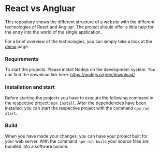 # React vs Angluar

This repository shows the different structure of a website with the different technologies of React and Angluar. The project should offer a little help for the entry into the world of the single application.

For a brief overview of the technologies, you can simply take a look at the [demo](https://aigenseer.github.io/ReactVsAngluar/) page. 


### Requirements

To start the projects. Please install Nodejs on the development system. You can find the download link here: https://nodejs.org/en/download/ 

### Installation and start

Before starting the projects you have to execute the following command in the respective project: `npm install`.
After the dependencies have been installed, you can start the respective project with the command `npm run start`.

### Build
When you have made your changes, you can have your project built for your web server. With the command `npm run build` your source files are bundled into a software bundle.
